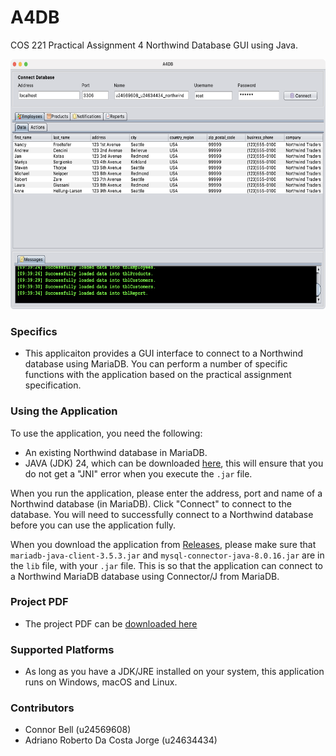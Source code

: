 # A4DB
COS 221 Practical Assignment 4 Northwind Database GUI using Java.


<img src="https://github.com/u24569608/A4DB/blob/main/Sources/Screenshots/Screenshot.png" width="600" height="400" />

### Specifics
- This applicaiton provides a GUI interface to connect to a Northwind database using MariaDB. You can perform a number of specific functions with the application based on the practical assignment specification.  

### Using the Application
To use the application, you need the following: 
- An existing Northwind database in MariaDB.
- JAVA (JDK) 24, which can be downloaded [here](https://www.oracle.com/za/java/technologies/downloads/), this will ensure that you do not get a "JNI" error when you execute the `.jar` file. 
  
When you run the application, please enter the address, port and name of a Northwind database (in MariaDB). Click "Connect" to connect to the database. You will need to successfully connect to a Northwind database before you can use the application fully.

When you download the application from [Releases](https://github.com/u24569608/A4DB/releases), please make sure that `mariadb-java-client-3.5.3.jar` and `mysql-connector-java-8.0.16.jar` are in the `lib` file, with your `.jar` file. This is so that the application can connect to a Northwind MariaDB database using Connector/J from MariaDB. 

### Project PDF
- The project PDF can be [downloaded here](https://github.com/user-attachments/files/19689510/u24569608_u24634434_PA4.pdf)

### Supported Platforms 
- As long as you have a JDK/JRE installed on your system, this application runs on Windows, macOS and Linux.
  
### Contributors 
- Connor Bell (u24569608)
- Adriano Roberto Da Costa Jorge (u24634434)
